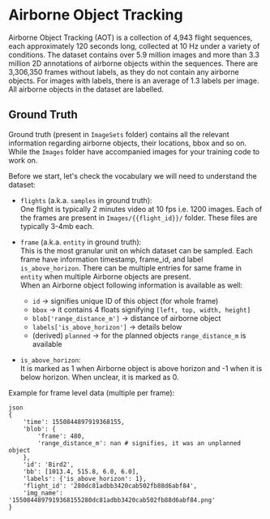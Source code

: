 # Airborne Object Tracking

Airborne Object Tracking (AOT) is a collection of 4,943 flight sequences, each approximately 120 seconds long, collected at 10 Hz under a variety of conditions. The dataset contains over 5.9 million images and more than 3.3 million 2D annotations of airborne objects within the sequences. There are 3,306,350 frames without labels, as they do not contain any airborne objects. For images with labels, there is an average of 1.3 labels per image. All airborne objects in the dataset are labelled.


## Ground Truth

Ground truth (present in `ImageSets` folder) contains all the relevant information regarding airborne objects, their locations, bbox and so on.
While the `Images` folder have accompanied images for your training code to work on.

Before we start, let's check the vocabulary we will need to understand the dataset:

* `flights` (a.k.a. `samples` in ground truth):<br>
  One flight is typically 2 minutes video at 10 fps i.e. 1200 images. Each of the frames are present in `Images/{{flight_id}}/` folder. These files are typically 3-4mb each.


* `frame` (a.k.a. `entity` in ground truth):<br>
  This is the most granular unit on which dataset can be sampled. Each frame have information timestamp, frame_id, and label `is_above_horizon`.
  There can be multiple entries for same frame in `entity` when multiple Airborne objects are present.<br>
  When an Airborne object following information is available as well:
  - `id` -> signifies unique ID of this object (for whole frame)
  - `bbox` -> it contains 4 floats signifying `[left, top, width, height]`
  - `blob['range_distance_m']` -> distance of airborne object
  - `labels['is_above_horizon']` -> details below
  - (derived) `planned` -> for the planned objects `range_distance_m` is available


* `is_above_horizon`:<br>
  It is marked as 1 when Airborne object is above horizon and -1 when it is below horizon. When unclear, it is marked as 0.

Example for frame level data (multiple per frame):

```
json
{
    'time': 1550844897919368155,
    'blob': {
        'frame': 480,
        'range_distance_m': nan # signifies, it was an unplanned object
    },
    'id': 'Bird2',
    'bb': [1013.4, 515.8, 6.0, 6.0],
    'labels': {'is_above_horizon': 1},
    'flight_id': '280dc81adbb3420cab502fb88d6abf84',
    'img_name': '1550844897919368155280dc81adbb3420cab502fb88d6abf84.png'
}
```
